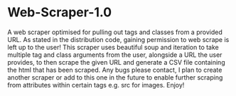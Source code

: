 # Web-Scraper-1.0
A web scraper optimised for pulling out tags and classes from a provided URL. As stated in the distribution code, gaining permission to web scrape is left up to the user!
This scraper uses beautiful soup and iteration to take multiple tag and class arguments from the user, alongside a URL the user provides, to then scrape the given URL and generate a CSV file containing the html that has been scraped.
Any bugs please contact, I plan to create another scraper or add to this one in the future to enable further scraping from attributes within certain tags e.g. src for images.
Enjoy!
